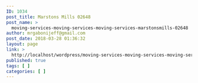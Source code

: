 ```yaml
---
ID: 1034
post_title: Marstons Mills 02648
post_name: >
  moving-services-moving-services-moving-services-marstonsmills-02648
author: mrgabonijeff@gmail.com
post_date: 2018-03-28 01:36:32
layout: page
link: >
  http://localhost/wordpress/moving-services-moving-services-moving-services-marstonsmills-02648/
published: true
tags: [ ]
categories: [ ]
---
```


